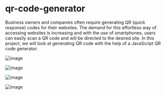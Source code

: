 # qr-code-generator
Business owners and companies often require generating QR (quick response) codes for their websites. The demand for this effortless way of accessing websites is increasing and with the use of smartphones, users can easily scan a QR code and will be directed to the desired site.
In this project, we will look at generating QR code with the help of a JavaScript QR code generator.

![image](https://github.com/NuraddinSh/qr-code-generator/assets/106424297/4e72c9b4-e666-4829-bb42-47fbcac16ee7)


![image](https://github.com/NuraddinSh/qr-code-generator/assets/106424297/e9cbb606-7aab-4770-8ddd-f07897905752)


![image](https://github.com/NuraddinSh/qr-code-generator/assets/106424297/f8c6d0da-c6ce-49a7-94db-346df6caf01d)


![image](https://github.com/NuraddinSh/qr-code-generator/assets/106424297/f3ccdaf5-6a64-4f2b-985b-fd9838f725be)

